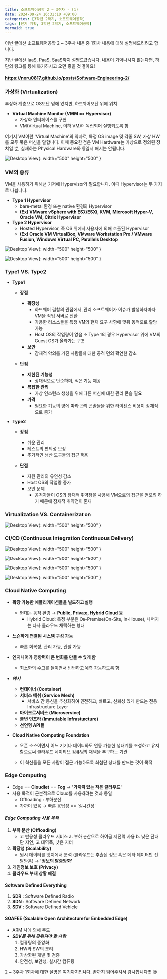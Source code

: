 ```yaml
---
title: 소프트웨어공학 2 ~ 3주차 - (1)
date: 2024-09-24 16:31:10 +09:00
categories: [3학년 2학기, 소프트웨어공학]
tags: [단기 계획, 3학년 2학기, 소프트웨어공학]
mermaid: true
---
```


이번 글에선 소프트웨어공학 2 ~ 3주차 내용 중 1회차 내용에 대해 설명해드리려고 합니다.

지난 글에선 IaaS, PaaS, SaaS까지 설명드렸습니다. 내용이 기억나시지 않는다면, 하단의 링크를 통해 복기하시고 오면 좋을 것 같아요!

#### **<https://noru0817.github.io/posts/Software-Engineering-2/>**

### **가상화 (Virtualization)**

추상화 계층으로 OS보단 밑에 있지만, 하드웨어보단 위에 위치

- **Virtual Machine Monitor (VMM == Hypervisor)**
  - 가상화 인터페이스를 구현
  - VM(Virtual Machine, 이하 VM)이 독립되어 실행되도록 함

여기서 VM이란 'Virtual Machine'의 약자로, 특정 OS image 및 각종 SW, 가상 HW를 모두 묶은 머신을 말합니다. 이때 중요한 점은 VM Hardware는 가상으로 정의된 장치일 뿐, 실재하는 Physical Hardware와 동일시 해서는 안됩니다.

![Desktop View](/assets/img/software-engineering/virtual-machine.jpg){: width="500" height="500" }

### **VM의 종류**

VM을 사용하기 위해선 기저에 Hypervisor가 필요합니다. 이때 Hypervisor는 두 가지로 나뉩니다.

- **Type 1 Hypervisor**
  - bare-metal 환경 또는 native 환경의 Hypervisor
  - **(Ex) VMware vSphere with ESX/ESXi, KVM, Microsoft Hyper-V, Oracle VM, Citrix Hypervisor**
- **Type 2 Hypervisor**
  - Hosted Hypervisor, 즉 OS 위에서 사용자에 의해 호출된 Hypervisor
  - **(Ex) Oracle VM VirtualBox, VMware Workstation Pro / VMware Fusion, Windows Virtual PC, Parallels Desktop**

![Desktop View](/assets/img/software-engineering/type1-hypervisor.jpg){: width="500" height="500" }

![Desktop View](/assets/img/software-engineering/type2-hypervisor.jpg){: width="500" height="500" }

### **Type1 VS. Type2**

- **Type1**

  - **장점**

    - **확장성**
      - 하드웨어 결함의 관점에서, 관리 소프트웨어가 이슈가 발생하자마자 VM을 작업 서버로 전환
      - 가용한 리소스들을 특정 VM의 현재 요구 사항에 맞춰 동적으로 할당 가능
      - Host OS의 작업량이 없음 → Type 1의 경우 Hypervisor 위에 VM의 Guest OS가 올라가는 구조
    - **보안**
      - 잠재적 악의를 가진 사람들에 대한 공격 면의 확연한 감소

  - **단점**
    - **제한된 기능성**
      - 상대적으로 단순하며, 적은 기능 제공
    - **복잡한 관리**
      - 가상 인스턴스 생성을 위해 다른 머신에 대한 관리 콘솔 필요
    - **가격**
      - 필요한 기능의 양에 따라 관리 콘솔들을 위한 라이센스 비용이 잠재적으로 증가

- **Type2**

  - **장점**

    - 쉬운 관리
    - 테스트의 편의성 보장
    - 추가적인 생산 도구들의 접근 허용

  - **단점**
    - 자원 관리의 유연성 감소
    - Host OS의 작업량 증가
    - 보안 문제
      - 공격자들이 OS의 잠재적 취약점을 사용해 VM으로의 접근을 얻으려 하기 때문에 잠재적 취약점이 존재

### **Virtualization VS. Containerization**

![Desktop View](/assets/img/software-engineering/virtualization-vs-containerization.jpg){: width="500" height="500" }

### **CI/CD (Continuous Integration Continuous Delivery)**

![Desktop View](/assets/img/software-engineering/ci-cd-1.jpg){: width="500" height="500" }

![Desktop View](/assets/img/software-engineering/ci-cd-2.jpg){: width="500" height="500" }

![Desktop View](/assets/img/software-engineering/ci-cd-3.jpg){: width="500" height="500" }

![Desktop View](/assets/img/software-engineering/ci-cd-4.jpg){: width="500" height="500" }

### **Cloud Native Computing**

- **확장 가능한 애플리케이션들을 빌드하고 실행**
  - 현대는 동적 환경 → **Public, Private, Hybrid Cloud 등**
    - Hybrid Cloud: 특정 부분은 On-Premise(On-Site, In-House), 나머지는 타사 클라우드 채택하는 형태
- **느슨하게 연결된 시스템 구성 가능**
  - 빠른 회복성, 관리 가능, 관찰 가능
- **엔지니어가 영향력이 큰 변화를 만들 수 있게 함**

  - 최소한의 수고를 들이면서 빈번하고 예측 가능하도록 함

- **_예시_**

  - **컨테이너 (Container)**
  - **서비스 메쉬 (Service Mesh)**
    - 서비스 간 통신을 추상화하여 안전하고, 빠르고, 신뢰성 있게 만드는 전용 Infrastructure Layer
  - **마이크로서비스 (Microservice)**
  - **불변 인프라 (Immutable Infrasturcture)**
  - **선언형 API들**

- **Cloud Native Computing Foundation**

  - 오픈 소스이면서 어느 기기나 데이터와도 연동 가능한 생태계를 조성하고 유지함으로써 클라우드 네이티브 컴퓨팅의 채택을 추구하는 기관

  - 이 혁신들을 모든 사람이 접근 가능하도록 최첨단 상태를 만드는 것이 목적

### **Edge Computing**

- Edge == **Cloudlet** == **Fog** → **'가까이 있는 작은 클라우드'**
- 사용 목적이 근본적으로 Cloud를 사용하려는 것과 동일
  - Offloading : 부하분산
  - 가까이 있음 → 빠른 응답성 == '실시간성'

#### **_Edge Computing 사용 목적_**

1. **부하 분산 (Offloading)**
   - 고 반응성 클라우드 서비스
     a. 부하 분산으로 하여금 저전력 사용
     b. 낮은 단대단 지연, 고 대역폭, 낮은 지터
2. **확장성 (Scalability)**
   - 원시 데이터를 엣지에서 분석 (클라우드는 추출된 정보 혹은 메타 데이터만 전달받음) → **'정보의 탈중앙화'**
3. **개인정보 보호 (Privacy)**
4. **클라우드 부재 상황 해결**

#### **Software Defined Everything**

1. **SDR** : Software Defined Radio
2. **SDN** : Software Defined Network
3. **SDV** : Software Defined Vehicle

#### **SOAFEE (Scalable Open Architecture for Embedded Edge)**

- ARM 사에 의해 주도
- **_SDV를 위해 갖춰져야 할 사항_**
  1. 컴퓨팅의 중앙화
  2. HW와 SW의 분리
  3. 가상화된 개발 및 검증
  4. 안전성, 보안성, 실시간 컴퓨팅

2 ~ 3주차 1회차에 대한 설명은 여기까지입니다. 끝까지 읽어주셔서 감사합니다!!! 😌
